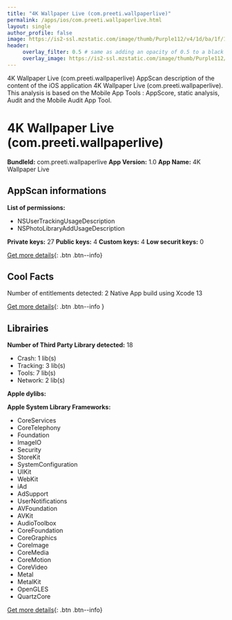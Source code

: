 ```yaml
---
title: "4K Wallpaper Live (com.preeti.wallpaperlive)"
permalink: /apps/ios/com.preeti.wallpaperlive.html
layout: single
author_profile: false
image: https://is2-ssl.mzstatic.com/image/thumb/Purple112/v4/1d/ba/1f/1dba1f1f-3ba5-279d-48ea-0360b41e145e/AppIcon-1x_U007emarketing-0-6-0-85-220.png/512x512bb.jpg
header: 
     overlay_filter: 0.5 # same as adding an opacity of 0.5 to a black background
     overlay_image: https://is2-ssl.mzstatic.com/image/thumb/Purple112/v4/1d/ba/1f/1dba1f1f-3ba5-279d-48ea-0360b41e145e/AppIcon-1x_U007emarketing-0-6-0-85-220.png/512x512bb.jpg
---
```

4K Wallpaper Live (com.preeti.wallpaperlive) AppScan description of the content of the iOS application 4K Wallpaper Live (com.preeti.wallpaperlive). This analysis is based on the Mobile App Tools : AppScore, static analysis, Audit and the Mobile Audit App Tool.

# 4K Wallpaper Live (com.preeti.wallpaperlive)

**BundleId:** com.preeti.wallpaperlive
**App Version:** 1.0
**App Name:** 4K Wallpaper Live


## AppScan informations 

**List of permissions:** 
- NSUserTrackingUsageDescription
- NSPhotoLibraryAddUsageDescription
  
  
**Private keys:** 27
**Public keys:** 4
**Custom keys:** 4
**Low securit keys:** 0
  
[Get more details](/pricing.html){: .btn .btn--info}

## Cool Facts

Number of entitlements detected: 2
Native App
build using Xcode 13
  
[Get more details](/pricing.html){: .btn .btn--info }

## Librairies 
**Number of Third Party Library detected:** 18
- Crash: 1 lib(s)
- Tracking: 3 lib(s)
- Tools: 7 lib(s)
- Network: 2 lib(s)


**Apple dylibs:**


**Apple System Library Frameworks:**
- CoreServices
- CoreTelephony
- Foundation
- ImageIO
- Security
- StoreKit
- SystemConfiguration
- UIKit
- WebKit
- iAd
- AdSupport
- UserNotifications
- AVFoundation
- AVKit
- AudioToolbox
- CoreFoundation
- CoreGraphics
- CoreImage
- CoreMedia
- CoreMotion
- CoreVideo
- Metal
- MetalKit
- OpenGLES
- QuartzCore


  
[Get more details](/pricing.html){: .btn .btn--info}

